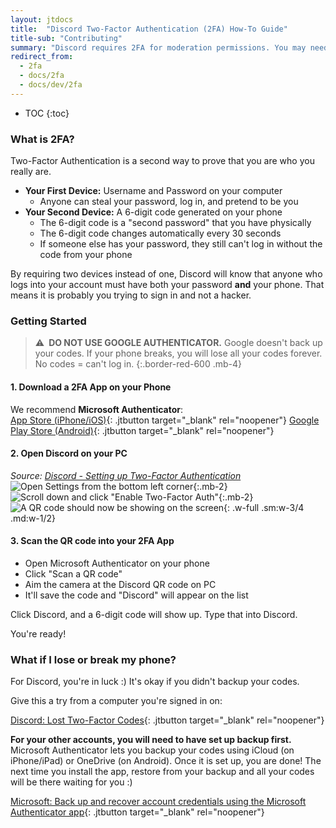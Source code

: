 ```yaml
---
layout: jtdocs
title:  "Discord Two-Factor Authentication (2FA) How-To Guide"
title-sub: "Contributing"
summary: "Discord requires 2FA for moderation permissions. You may need 2FA before you can take moderation actions as a Tree user."
redirect_from:
  - 2fa
  - docs/2fa
  - docs/dev/2fa
---
```


* TOC
{:toc}


### What is 2FA?

Two-Factor Authentication is a second way to prove that you are who you really are.

- **Your First Device:** Username and Password on your computer
  - Anyone can steal your password, log in, and pretend to be you
- **Your Second Device:** A 6-digit code generated on your phone
  - The 6-digit code is a "second password" that you have physically
  - The 6-digit code changes automatically every 30 seconds
  - If someone else has your password, they still can't log in without the code from your phone

By requiring two devices instead of one, Discord will know that anyone who logs into your account must have both your password **and** your phone. That means it is probably you trying to sign in and not a hacker.



### Getting Started

> ⚠️&ensp;**DO NOT USE GOOGLE AUTHENTICATOR.** Google doesn't back up your codes. If your phone breaks, you will lose all your codes forever. No codes = can't log in.
{:.border-red-600 .mb-4}

#### 1. Download a 2FA App on your Phone

We recommend **Microsoft Authenticator**:  
[App Store (iPhone/iOS)](https://apps.apple.com/app/microsoft-authenticator/id983156458){: .jtbutton target="_blank" rel="noopener"} 
[Google Play Store (Android)](https://play.google.com/store/apps/details?id=com.azure.authenticator){: .jtbutton target="_blank" rel="noopener"}


#### 2. Open Discord on your PC

*Source: [Discord - Setting up Two-Factor Authentication](https://support.discord.com/hc/en-us/articles/219576828-Setting-up-Two-Factor-Authentication)*  
![Open Settings from the bottom left corner](https://support.discord.com/hc/article_attachments/115000642651/Setting_up_2FA_first_step.png){:.mb-2}
![Scroll down and click "Enable Two-Factor Auth"](https://support.discord.com/hc/article_attachments/360058182311/Capture13.jpg){:.mb-2}
![A QR code should now be showing on the screen](https://support.discord.com/hc/en-us/article_attachments/207611868/QRTime.png){: .w-full .sm:w-3/4 .md:w-1/2}


#### 3. Scan the QR code into your 2FA App

- Open Microsoft Authenticator on your phone
- Click "Scan a QR code"
- Aim the camera at the Discord QR code on PC
- It'll save the code and "Discord" will appear on the list

Click Discord, and a 6-digit code will show up. Type that into Discord.

You're ready!


### What if I lose or break my phone?

For Discord, you're in luck :) It's okay if you didn't backup your codes.

Give this a try from a computer you're signed in on:

[Discord: Lost Two-Factor Codes](https://support.discord.com/hc/en-us/articles/115001221072-Lost-Two-Factor-Codes){: .jtbutton target="_blank" rel="noopener"}

**For your other accounts, you will need to have set up backup first.** Microsoft Authenticator lets you backup your codes using iCloud (on iPhone/iPad) or OneDrive (on Android). Once it is set up, you are done! The next time you install the app, restore from your backup and all your codes will be there waiting for you :)

[Microsoft: Back up and recover account credentials using the Microsoft Authenticator app](https://docs.microsoft.com/en-us/azure/active-directory/user-help/user-help-auth-app-backup-recovery){: .jtbutton target="_blank" rel="noopener"}

